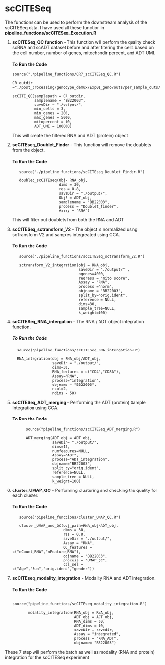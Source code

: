# scCITESeq
 
The functions can be used to perform the downstream analysis of the scCITESeq data. I have used all these function in **pipeline_functions/scCITESeq_Execution.R** 

1. **scCITESeq_QC function** - This function will perform the quality check scRNA and scADT dataset before and after fitering the cells based on the cell number, number of genes, mitochondir percent, and ADT UMI.

   #### To Run the Code
       source("./pipeline_functions/CR7_scCITESeq_QC.R")

       CR_outdir ="./post_processing/genotype_demux/Exp01_geno/outs/per_sample_outs/Exp01_geno

       scCITE_QC(samplepath = CR_outdir,
                 samplename = "BB22003",
                 saveDir = "./output/",
                 min_cells = 3,
                 min_genes = 200,
                 max_genes = 5000,
                 mitopercent = 10,
                 ADT_UMI = 100000)

   This will create the filtered RNA and ADT (protein) object
   
2. **scCITEseq_Doublet_Finder** - This function will remove the doublets from the object.

   #### To Run the Code
          source("./pipeline_functions/scCITEseq_Doublet_Finder.R")

          doublet_scCITEseq(Obj= RNA_obj,
                            dims = 30,
                            res = 0.8,
                            saveDir = "./output/",
                            Obj2 = ADT_obj,
                            samplename = "BB22003",
                            process = "Doublet_finder",
                            Assay = "RNA")

   This will filter out doublets from both the RNA and ADT
   
3. **scCITESeq_sctransform_V2** - The object is normalized using scTransform V2 and samples integreated using CCA.

   #### To Run the Code
          source("./pipeline_functions/scCITESeq_sctransform_V2.R")

          sctransform_V2_integration(obj = RNA_obj,
                                     saveDir = "./output/" ,
                                     ngenes=4000,
                                     regress = "mito_score",
                                     Assay = "RNA",
                                     process ="norm",
                                     objname = "BB22003",
                                     split_by="orig.ident",
                                     reference = NULL,
                                     dims=30,
                                     sample_tree=NULL,
                                     k_weight=100)

4. **scCITESeq_RNA_intergation** - The RNA / ADT object integration function.

   ##### To Run the Code
         source("pipeline_functions/scCITESeq_RNA_intergation.R")

         RNA_integration(obj = RNA_obj/ADT_obj,
                         saveDir = "./output/",
                         dims=30,
                         RNA_features = c("CD4","CD8A"), 
                         Assay="RNA",
                         process="integration",
                         objname = "BB22003",
                         ncol=2,
                         ndims = 50)
   
5. **scCITESeq_ADT_merging** - Performing the ADT (protein) Sample Integration using CCA.
   #### To Run the Code
             source("pipeline_functions/scCITESeq_ADT_merging.R")
   
             ADT_merging(ADT_obj = ADT_obj,
                         saveDir= "./output/",
                         dims=10,
                         numfeatures=NULL,
                         Assay="ADT",
                         process="ADT_integration",
                         objname="BB22003",
                         split_by="orig.ident", 
                         reference=NULL,
                         sample_tree = NULL,
                         k_weight=100)
   
6. **cluster_UMAP_QC** - Performing clustering and checking the quality for each cluster.
   #### To Run the Code
          source("pipeline_functions/cluster_UMAP_QC.R")

          cluster_UMAP_and_QC(obj_path=RNA_obj/ADT_obj,
                              dims = 30,
                              res = 0.8,
                              saveDir = "./output/",
                              Assay = "RNA",
                              QC_features = c("nCount_RNA","nFeature_RNA"),
                              objname = "BB22003",
                              process = "UMAP_QC",
                              col_sel = c("Age","Run","orig.ident","gender"))
    
    
7. **scCITEseq_modality_integration** -  Modality RNA and ADT integration.
   #### To Run the Code
              source("pipeline_functions/scCITEseq_modality_integration.R")

              modality_integration(RNA_obj = RNA_obj,
                                   ADT_obj = ADT_obj,
                                   RNA_dims = 30,
                                   ADT_dims = 10,
                                   saveDir = savedir,
                                   Assay = "integrated",
                                   process = "RNA_ADT",
                                   objname= "BB22003")



These 7 step will perform the batch as well as modality (RNA and protein) integration for the scCITESeq experiment

